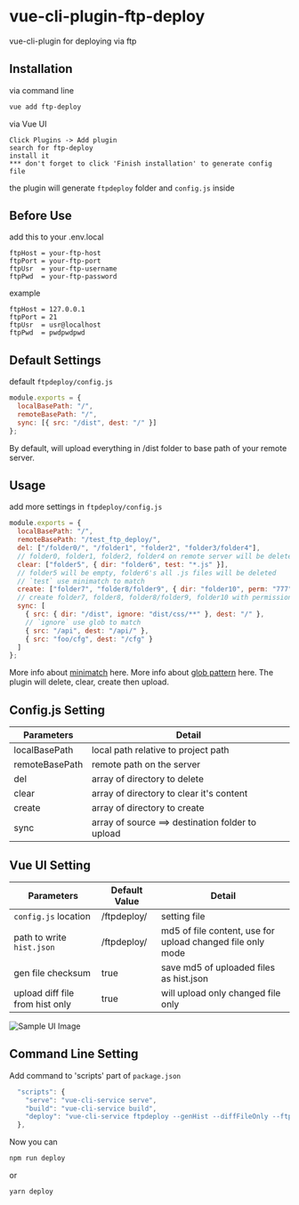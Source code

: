# vue-cli-plugin-ftp-deploy

vue-cli-plugin for deploying via ftp

## Installation

via command line

```sh
vue add ftp-deploy
```

via Vue UI

```
Click Plugins -> Add plugin
search for ftp-deploy
install it
*** don't forget to click 'Finish installation' to generate config file
```

the plugin will generate `ftpdeploy` folder and `config.js` inside

## Before Use

add this to your .env.local

```env
ftpHost = your-ftp-host
ftpPort = your-ftp-port
ftpUsr  = your-ftp-username
ftpPwd  = your-ftp-password
```

example

```env
ftpHost = 127.0.0.1
ftpPort = 21
ftpUsr  = usr@localhost
ftpPwd  = pwdpwdpwd
```

## Default Settings

default `ftpdeploy/config.js`

```js
module.exports = {
  localBasePath: "/",
  remoteBasePath: "/",
  sync: [{ src: "/dist", dest: "/" }]
};
```

By default, will upload everything in /dist folder to base path of your remote server.

## Usage

add more settings in `ftpdeploy/config.js`

```js
module.exports = {
  localBasePath: "/",
  remoteBasePath: "/test_ftp_deploy/",
  del: ["/folder0/", "/folder1", "folder2", "folder3/folder4"],
  // folder0, folder1, folder2, folder4 on remote server will be deleted
  clear: ["folder5", { dir: "folder6", test: "*.js" }],
  // folder5 will be empty, folder6's all .js files will be deleted
  // `test` use minimatch to match
  create: ["folder7", "folder8/folder9", { dir: "folder10", perm: "777" }],
  // create folder7, folder8, folder8/folder9, folder10 with permission 777 (chmod command)
  sync: [
    { src: { dir: "/dist", ignore: "dist/css/**" }, dest: "/" },
    // `ignore` use glob to match
    { src: "/api", dest: "/api/" },
    { src: "foo/cfg", dest: "/cfg" }
  ]
};
```

More info about [minimatch](https://www.npmjs.com/package/minimatch) here.
More info about [glob pattern](https://www.npmjs.com/package/glob#glob-primer) here.
The plugin will delete, clear, create then upload.

## Config.js Setting

| Parameters     | Detail                                           |
| -------------- | ------------------------------------------------ |
| localBasePath  | local path relative to project path              |
| remoteBasePath | remote path on the server                        |
| del            | array of directory to delete                     |
| clear          | array of directory to clear it's content         |
| create         | array of directory to create                     |
| sync           | array of source ==> destination folder to upload |

## Vue UI Setting

| Parameters                      | Default Value | Detail                                                     |
| ------------------------------- | ------------- | ---------------------------------------------------------- |
| `config.js` location            | /ftpdeploy/   | setting file                                               |
| path to write `hist.json`       | /ftpdeploy/   | md5 of file content, use for upload changed file only mode |
| gen file checksum               | true          | save md5 of uploaded files as hist.json                    |
| upload diff file from hist only | true          | will upload only changed file only                         |

![Sample UI Image](https://i.imgur.com/sCrBEJe.jpg "Sample UI Image")

## Command Line Setting

Add command to 'scripts' part of `package.json`

```js
  "scripts": {
    "serve": "vue-cli-service serve",
    "build": "vue-cli-service build",
    "deploy": "vue-cli-service ftpdeploy --genHist --diffFileOnly --ftpCfgPath /ftpdeploy/ --ftpHistPath /ftpdeploy/"
  },
```

Now you can

```sh
npm run deploy
```

or

```sh
yarn deploy
```
